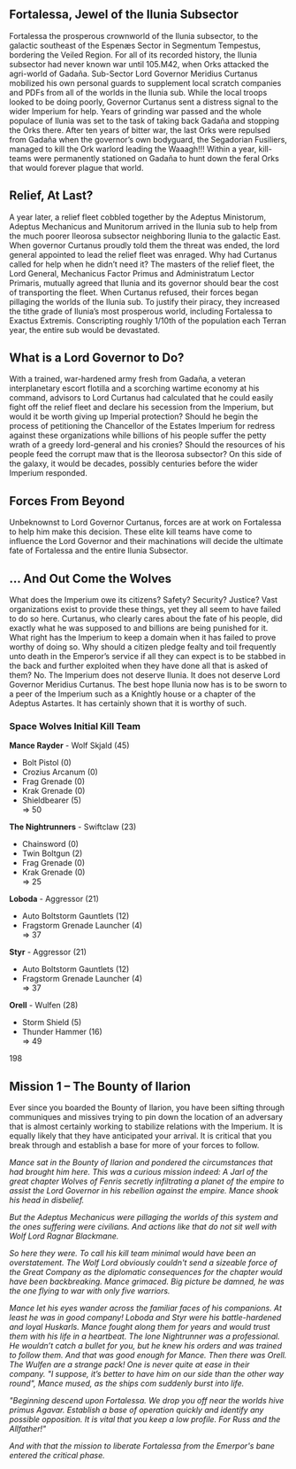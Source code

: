 ## Fortalessa, Jewel of the Ilunia Subsector 
Fortalessa the prosperous crownworld of the Ilunia subsector, to the galactic southeast of the Espenæs Sector in Segmentum Tempestus, bordering the Veiled Region. For all of its recorded history, the Ilunia subsector had never known war until 105.M42, when Orks attacked the agri-world of Gadaña. Sub-Sector Lord Governor Meridius Curtanus mobilized his own personal guards to supplement local scratch companies and PDFs from all of the worlds in the Ilunia sub. While the local troops looked to be doing poorly, Governor Curtanus sent a distress signal to the wider Imperium for help. Years of grinding war passed and the whole populace of Ilunia was set to the task of taking back Gadaña and stopping the Orks there. After ten years of bitter war, the last Orks were repulsed from Gadaña when the governor’s own bodyguard, the Segadorian Fusiliers, managed to kill the Ork warlord leading the Waaagh!!! Within a year, kill-teams were permanently stationed on Gadaña to hunt down the feral Orks that would forever plague that world. 

## Relief, At Last? 
A year later, a relief fleet cobbled together by the Adeptus Ministorum, Adeptus Mechanicus and Munitorum arrived in the Ilunia sub to help from the much poorer Ileorosa subsector neighboring Ilunia to the galactic East. When governor Curtanus proudly told them the threat was ended, the lord general appointed to lead the relief fleet was enraged. Why had Curtanus called for help when he didn’t need it? The masters of the relief fleet, the Lord General, Mechanicus Factor Primus and Administratum Lector Primaris, mutually agreed that Ilunia and its governor should bear the cost of transporting the fleet. When Curtanus refused, their forces began pillaging the worlds of the Ilunia sub. To justify their piracy, they increased the tithe grade of Ilunia’s most prosperous world, including Fortalessa to Exactus Extremis. Conscripting roughly 1/10th of the population each Terran year, the entire sub would be devastated. 

## What is a Lord Governor to Do? 
With a trained, war-hardened army fresh from Gadaña, a veteran interplanetary escort flotilla and a scorching wartime economy at his command, advisors to Lord Curtanus had calculated that he could easily fight off the relief fleet and declare his secession from the Imperium, but would it be worth giving up Imperial protection? Should he begin the process of petitioning the Chancellor of the Estates Imperium for redress against these organizations while billions of his people suffer the petty wrath of a greedy lord-general and his cronies? Should the resources of his people feed the corrupt maw that is the Ileorosa subsector? On this side of the galaxy, it would be decades, possibly centuries before the wider Imperium responded. 

## Forces From Beyond 
Unbeknownst to Lord Governor Curtanus, forces are at work on Fortalessa to help him make this decision. These elite kill teams have come to influence the Lord Governor and their machinations will decide the ultimate fate of Fortalessa and the entire Ilunia Subsector.

## … And Out Come the Wolves
What does the Imperium owe its citizens? Safety? Security? Justice? Vast organizations exist to provide these things, yet they all seem to have failed to do so here. Curtanus, who clearly cares about the fate of his people, did exactly what he was supposed to and billions are being punished for it. What right has the Imperium to keep a domain when it has failed to prove worthy of doing so. Why should a citizen pledge fealty and toil frequently unto death in the Emperor’s service if all they can expect is to be stabbed in the back and further exploited when they have done all that is asked of them? No. The Imperium does not deserve Ilunia. It does not deserve Lord Governor Meridius Curtanus. The best hope Ilunia now has is to be sworn to a peer of the Imperium such as a Knightly house or a chapter of the Adeptus Astartes. It has certainly shown that it is worthy of such.

### Space Wolves Initial Kill Team
**Mance Rayder** - Wolf Skjald (45)  
- Bolt Pistol (0)  
- Crozius Arcanum (0)  
- Frag Grenade (0)  
- Krak Grenade (0)  
- Shieldbearer (5)  
=> 50

**The Nightrunners** - Swiftclaw (23)  
- Chainsword (0)  
- Twin Boltgun (2)  
- Frag Grenade (0)  
- Krak Grenade (0)  
=> 25

**Loboda** - Aggressor (21)  
- Auto Boltstorm Gauntlets (12)  
- Fragstorm Grenade Launcher (4)  
=> 37

**Styr** - Aggressor (21)  
- Auto Boltstorm Gauntlets (12)  
- Fragstorm Grenade Launcher (4)  
=> 37

**Orell** - Wulfen (28)  
- Storm Shield (5)  
- Thunder Hammer (16)  
=> 49

198

## Mission 1 – The Bounty of Ilarion
Ever since you boarded the Bounty of Ilarion, you have been sifting through communiques and missives trying to pin down the location of an adversary that is almost certainly working to stabilize relations with the Imperium. It is equally likely that they have anticipated your arrival. It is critical that you break through and establish a base for more of your forces to follow.

*Mance sat in the Bounty of Ilarion and pondered the circumstances that had brought him here. This was a curious mission indeed: A Jarl of the great chapter Wolves of Fenris secretly infiltrating a planet of the empire to assist the Lord Governor in his rebellion against the empire. Mance shook his head in disbelief.*  

*But the Adeptus Mechanicus were pillaging the worlds of this system and the ones suffering were civilians. And actions like that do not sit well with Wolf Lord Ragnar Blackmane.*  

*So here they were. To call his kill team minimal would have been an overstatement. The Wolf Lord obviously couldn't send a sizeable force of the Great Company as the diplomatic consequences for the chapter would have been backbreaking. Mance grimaced. Big picture be damned, he was the one flying to war with only five warriors.*  

*Mance let his eyes wander across the familiar faces of his companions. At least he was in good company! Loboda and Styr were his battle-hardened and loyal Huskarls. Mance fought along them for years and would trust them with his life in a heartbeat. The lone Nightrunner was a professional. He wouldn’t catch a bullet for you, but he knew his orders and was trained to follow them. And that was good enough for Mance. Then there was Orell. The Wulfen are a strange pack! One is never quite at ease in their company. "I suppose, it’s better to have him on our side than the other way round", Mance mused, as the ships com suddenly burst into life.*  

*"Beginning descend upon Fortalessa. We drop you off near the worlds hive primus Agavar. Establish a base of operation quickly and identify any possible opposition. It is vital that you keep a low profile. For Russ and the Allfather!"*  

*And with that the mission to liberate Fortalessa from the Emerpor's bane entered the critical phase.*  
